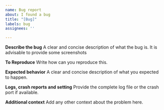 ```yaml
---
name: Bug report
about: I found a bug
title: "[Bug]"
labels: bug
assignees: ''

---
```


**Describe the bug**
A clear and concise description of what the bug is. It is advisable to provide some screenshots

**To Reproduce**
Write how can you reproduce this.

**Expected behavior**
A clear and concise description of what you expected to happen.

**Logs, crash reports and setting**
Provide the complete log file or the crash port if available.

**Additional context**
Add any other context about the problem here.

